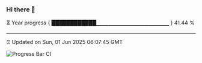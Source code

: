 ### Hi there 👋

⏳ Year progress { ████████████▁▁▁▁▁▁▁▁▁▁▁▁▁▁▁▁▁▁ } 41.44 %

---

⏰ Updated on Sun, 01 Jun 2025 06:07:45 GMT

![Progress Bar CI](https://github.com/liununu/liununu/workflows/Progress%20Bar%20CI/badge.svg)
